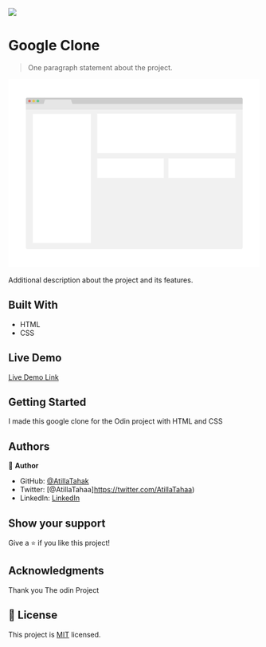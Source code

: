 ![](https://img.shields.io/badge/Microverse-blueviolet)

# Google Clone

> One paragraph statement about the project.

![screenshot](./app_screenshot.png)

Additional description about the project and its features.

## Built With

- HTML
- CSS

## Live Demo

[Live Demo Link](https://livedemo.com)


## Getting Started

I made this google clone for the Odin project with HTML and CSS
## Authors

👤 **Author**

- GitHub: [@AtillaTahak](https://github.com/AtillaTahak)
- Twitter: [@AtillaTahaa]https://twitter.com/AtillaTahaa)
- LinkedIn: [LinkedIn](https://www.linkedin.com/in/atilla-taha-kördüğüm-a93702186/)



## Show your support

Give a ⭐️ if you like this project!

## Acknowledgments

Thank you The odin Project
## 📝 License

This project is [MIT](./MIT.md) licensed.
